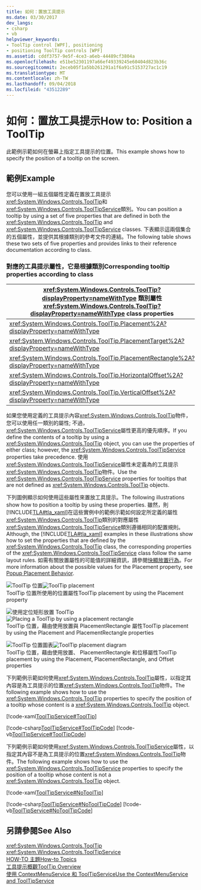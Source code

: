 ```yaml
---
title: 如何：置放工具提示
ms.date: 03/30/2017
dev_langs:
- csharp
- vb
helpviewer_keywords:
- ToolTip control [WPF], positioning
- positioning ToolTip controls [WPF]
ms.assetid: cddf3757-9e5f-4ce3-a6eb-44489cf3804a
ms.openlocfilehash: e51be52301197a66ef49339245e60404d823b36c
ms.sourcegitcommit: 2eceb05f1a5bb261291a1f6a91c5153727ac1c19
ms.translationtype: MT
ms.contentlocale: zh-TW
ms.lasthandoff: 09/04/2018
ms.locfileid: "43512289"
---
```

# <a name="how-to-position-a-tooltip"></a><span data-ttu-id="242c1-102">如何：置放工具提示</span><span class="sxs-lookup"><span data-stu-id="242c1-102">How to: Position a ToolTip</span></span>
<span data-ttu-id="242c1-103">此範例示範如何在螢幕上指定工具提示的位置。</span><span class="sxs-lookup"><span data-stu-id="242c1-103">This example shows how to specify the position of a tooltip on the screen.</span></span>  
  
## <a name="example"></a><span data-ttu-id="242c1-104">範例</span><span class="sxs-lookup"><span data-stu-id="242c1-104">Example</span></span>  
 <span data-ttu-id="242c1-105">您可以使用一組五個屬性定義在置放工具提示<xref:System.Windows.Controls.ToolTip>和<xref:System.Windows.Controls.ToolTipService>類別。</span><span class="sxs-lookup"><span data-stu-id="242c1-105">You can position a tooltip by using a set of five properties that are defined in both the <xref:System.Windows.Controls.ToolTip> and <xref:System.Windows.Controls.ToolTipService> classes.</span></span> <span data-ttu-id="242c1-106">下表顯示這兩個集合的五個屬性，並提供其根據類別的參考文件的連結。</span><span class="sxs-lookup"><span data-stu-id="242c1-106">The following table shows these two sets of five properties and provides links to their reference documentation according to class.</span></span>  
  
### <a name="corresponding-tooltip-properties-according-to-class"></a><span data-ttu-id="242c1-107">對應的工具提示屬性，它是根據類別</span><span class="sxs-lookup"><span data-stu-id="242c1-107">Corresponding tooltip properties according to class</span></span>  
  
|<span data-ttu-id="242c1-108"><xref:System.Windows.Controls.ToolTip?displayProperty=nameWithType> 類別屬性</span><span class="sxs-lookup"><span data-stu-id="242c1-108"><xref:System.Windows.Controls.ToolTip?displayProperty=nameWithType> class properties</span></span>|<span data-ttu-id="242c1-109"><xref:System.Windows.Controls.ToolTipService?displayProperty=nameWithType> 類別屬性</span><span class="sxs-lookup"><span data-stu-id="242c1-109"><xref:System.Windows.Controls.ToolTipService?displayProperty=nameWithType> class properties</span></span>|  
|--------------------------------------------------------------------------------------------------------------------------------------------------------------|---------------------------------------------------------------------------------------------------------------------------------------------------------------------|  
|<xref:System.Windows.Controls.ToolTip.Placement%2A?displayProperty=nameWithType>|<xref:System.Windows.Controls.ToolTipService.Placement%2A?displayProperty=nameWithType>|  
|<xref:System.Windows.Controls.ToolTip.PlacementTarget%2A?displayProperty=nameWithType>|<xref:System.Windows.Controls.ToolTipService.PlacementTarget%2A?displayProperty=nameWithType>|  
|<xref:System.Windows.Controls.ToolTip.PlacementRectangle%2A?displayProperty=nameWithType>|<xref:System.Windows.Controls.ToolTipService.PlacementRectangle%2A?displayProperty=nameWithType>|  
|<xref:System.Windows.Controls.ToolTip.HorizontalOffset%2A?displayProperty=nameWithType>|<xref:System.Windows.Controls.ToolTipService.HorizontalOffset%2A?displayProperty=nameWithType>|  
|<xref:System.Windows.Controls.ToolTip.VerticalOffset%2A?displayProperty=nameWithType>|<xref:System.Windows.Controls.ToolTipService.VerticalOffset%2A?displayProperty=nameWithType>|  
  
 <span data-ttu-id="242c1-110">如果您使用定義的工具提示內容<xref:System.Windows.Controls.ToolTip>物件，您可以使用任一類別的屬性; 不過，<xref:System.Windows.Controls.ToolTipService>屬性更高的優先順序。</span><span class="sxs-lookup"><span data-stu-id="242c1-110">If you define the contents of a tooltip by using a <xref:System.Windows.Controls.ToolTip> object, you can use the properties of either class; however, the <xref:System.Windows.Controls.ToolTipService> properties take precedence.</span></span> <span data-ttu-id="242c1-111">使用<xref:System.Windows.Controls.ToolTipService>屬性未定義為的工具提示<xref:System.Windows.Controls.ToolTip>物件。</span><span class="sxs-lookup"><span data-stu-id="242c1-111">Use the <xref:System.Windows.Controls.ToolTipService> properties for tooltips that are not defined as <xref:System.Windows.Controls.ToolTip> objects.</span></span>  
  
 <span data-ttu-id="242c1-112">下列圖例顯示如何使用這些屬性來置放工具提示。</span><span class="sxs-lookup"><span data-stu-id="242c1-112">The following illustrations show how to position a tooltip by using these properties.</span></span> <span data-ttu-id="242c1-113">雖然，則[!INCLUDE[TLA#tla_xaml](../../../../includes/tlasharptla-xaml-md.md)]在這些實例中的範例示範如何設定所定義的屬性<xref:System.Windows.Controls.ToolTip>類別的對應屬性<xref:System.Windows.Controls.ToolTipService>類別遵循相同的配置規則。</span><span class="sxs-lookup"><span data-stu-id="242c1-113">Although, the [!INCLUDE[TLA#tla_xaml](../../../../includes/tlasharptla-xaml-md.md)] examples in these illustrations show how to set the properties that are defined by the <xref:System.Windows.Controls.ToolTip> class, the corresponding properties of the <xref:System.Windows.Controls.ToolTipService> class follow the same layout rules.</span></span> <span data-ttu-id="242c1-114">如需有關放置屬性的可能值的詳細資訊，請參閱[快顯放置行為](../../../../docs/framework/wpf/controls/popup-placement-behavior.md)。</span><span class="sxs-lookup"><span data-stu-id="242c1-114">For more information about the possible values for the Placement property, see [Popup Placement Behavior](../../../../docs/framework/wpf/controls/popup-placement-behavior.md).</span></span>  
  
 <span data-ttu-id="242c1-115">![ToolTip 位置](../../../../docs/framework/wpf/controls/media/tooltipplacement.png "ToolTipPlacement")</span><span class="sxs-lookup"><span data-stu-id="242c1-115">![ToolTip placement](../../../../docs/framework/wpf/controls/media/tooltipplacement.png "ToolTipPlacement")</span></span>  
<span data-ttu-id="242c1-116">ToolTip 位置所使用的位置屬性</span><span class="sxs-lookup"><span data-stu-id="242c1-116">ToolTip placement by using the Placement property</span></span>  
  
 <span data-ttu-id="242c1-117">![使用定位矩形放置 ToolTip](../../../../docs/framework/wpf/controls/media/tooltipplacementrectangle.png "ToolTipPlacementRectangle")</span><span class="sxs-lookup"><span data-stu-id="242c1-117">![Placing a ToolTip by using a placement rectangle](../../../../docs/framework/wpf/controls/media/tooltipplacementrectangle.png "ToolTipPlacementRectangle")</span></span>  
<span data-ttu-id="242c1-118">ToolTip 位置，藉由使用放置與 PlacementRectangle 屬性</span><span class="sxs-lookup"><span data-stu-id="242c1-118">ToolTip placement by using the Placement and PlacementRectangle properties</span></span>  
  
 <span data-ttu-id="242c1-119">![ToolTip 位置圖表](../../../../docs/framework/wpf/controls/media/tooltipplacementprhv.png "ToolTipPlacementPRHV")</span><span class="sxs-lookup"><span data-stu-id="242c1-119">![ToolTip placement diagram](../../../../docs/framework/wpf/controls/media/tooltipplacementprhv.png "ToolTipPlacementPRHV")</span></span>  
<span data-ttu-id="242c1-120">ToolTip 位置，藉由使用放置、 PlacementRectangle 和位移屬性</span><span class="sxs-lookup"><span data-stu-id="242c1-120">ToolTip placement by using the Placement, PlacementRectangle, and Offset properties</span></span>  
  
 <span data-ttu-id="242c1-121">下列範例示範如何使用<xref:System.Windows.Controls.ToolTip>屬性，以指定其內容是為工具提示的位置<xref:System.Windows.Controls.ToolTip>物件。</span><span class="sxs-lookup"><span data-stu-id="242c1-121">The following example shows how to use the <xref:System.Windows.Controls.ToolTip> properties to specify the position of a tooltip whose content is a <xref:System.Windows.Controls.ToolTip> object.</span></span>  
  
 [!code-xaml[ToolTipService#ToolTip](../../../../samples/snippets/csharp/VS_Snippets_Wpf/ToolTipService/CSharp/Pane1.xaml#tooltip)]  
  
 [!code-csharp[ToolTipService#ToolTipCode](../../../../samples/snippets/csharp/VS_Snippets_Wpf/ToolTipService/CSharp/Pane1.xaml.cs#tooltipcode)]
 [!code-vb[ToolTipService#ToolTipCode](../../../../samples/snippets/visualbasic/VS_Snippets_Wpf/ToolTipService/visualbasic/pane1.xaml.vb#tooltipcode)]  
  
 <span data-ttu-id="242c1-122">下列範例示範如何使用<xref:System.Windows.Controls.ToolTipService>屬性，以指定其內容不是為工具提示的位置<xref:System.Windows.Controls.ToolTip>物件。</span><span class="sxs-lookup"><span data-stu-id="242c1-122">The following example shows how to use the <xref:System.Windows.Controls.ToolTipService> properties to specify the position of a tooltip whose content is not a <xref:System.Windows.Controls.ToolTip> object.</span></span>  
  
 [!code-xaml[ToolTipService#NoToolTip](../../../../samples/snippets/csharp/VS_Snippets_Wpf/ToolTipService/CSharp/Pane1.xaml#notooltip)]  
  
 [!code-csharp[ToolTipService#NoToolTipCode](../../../../samples/snippets/csharp/VS_Snippets_Wpf/ToolTipService/CSharp/Pane1.xaml.cs#notooltipcode)]
 [!code-vb[ToolTipService#NoToolTipCode](../../../../samples/snippets/visualbasic/VS_Snippets_Wpf/ToolTipService/visualbasic/pane1.xaml.vb#notooltipcode)]  
  
## <a name="see-also"></a><span data-ttu-id="242c1-123">另請參閱</span><span class="sxs-lookup"><span data-stu-id="242c1-123">See Also</span></span>  
 <xref:System.Windows.Controls.ToolTip>  
 <xref:System.Windows.Controls.ToolTipService>  
 [<span data-ttu-id="242c1-124">HOW-TO 主題</span><span class="sxs-lookup"><span data-stu-id="242c1-124">How-to Topics</span></span>](../../../../docs/framework/wpf/controls/tooltip-how-to-topics.md)  
 [<span data-ttu-id="242c1-125">工具提示概觀</span><span class="sxs-lookup"><span data-stu-id="242c1-125">ToolTip Overview</span></span>](../../../../docs/framework/wpf/controls/tooltip-overview.md)  
 [<span data-ttu-id="242c1-126">使用 ContextMenuService 和 ToolTipService</span><span class="sxs-lookup"><span data-stu-id="242c1-126">Use the ContextMenuService and ToolTipService</span></span>](https://msdn.microsoft.com/library/809b0e9c-d612-4cda-b8af-1a698c68f4d1)
